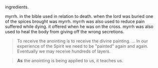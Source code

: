 ingredients.

myrrh. in the bible used in relation to death.
when the lord was buried one of the spices
brought was myrrh. myrrh was also used to reduce
pain suffered while dying. it offered when
he was on the cross. myrrh was also used to
heal the body from giving off the wrong secretions.

> To receive the anointing is to receive the divine painting.  ... In our experience of the Spirit we need to be "painted" again and again. Eventually we may receive hundreds of layers.

> **As** the anointing is being applied to us, it teaches us.
